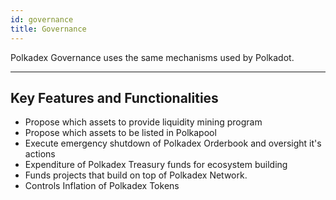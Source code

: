 ```yaml
---
id: governance
title: Governance
---
```


Polkadex Governance uses the same mechanisms used by Polkadot. 

---

## Key Features and Functionalities

* Propose which assets to provide liquidity mining program
* Propose which assets to be listed in Polkapool
* Execute emergency shutdown of Polkadex Orderbook and oversight it's actions
* Expenditure of Polkadex Treasury funds for ecosystem building
* Funds projects that build on top of Polkadex Network.
* Controls Inflation of Polkadex Tokens